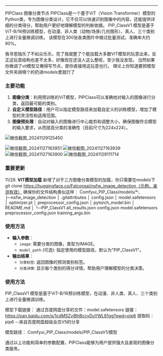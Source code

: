 ---
PIPClass 图像分类节点
PIPClass是一个基于ViT（Vision Transformer）模型的Python类，专为图像分类设计。它不仅可以快速识别图像中的内容，还能提供详细的分类得分，帮助用户更好地理解模型的判断依据。
PIP_ClassV1 模型是基于ViT-B/16预训练模型，在动漫、非人类（动物/场景/几何图形）、真人、三个类别上进行全量微调训练。
该模型在300张各类图片中做过批量测试，准确率大约90%。

我寻思独乐了不如众乐乐，完了我就整了个能加载大多数VIT模型的玩意出来，反正这玩意结构也差不太多，好像现在还没人这么整呢，至少我没发现。
当然如果你微调了vit模型又懒得写节点，那你直接用这玩意也行。
理论上你知道要把模型文件夹胡楞个的扔进models里就行了

### 主要功能
1. **图像分类**：利用预训练的ViT模型，PIPClass可以准确地对输入的图像进行分类，返回最可能的类别。
2. **自定义模型路径**：用户可以指定模型路径来加载自定义的训练模型，增加了模型的灵活性和适用范围。
3. **图像预处理**：自动对输入的图像进行中心裁剪和调整大小，确保图像符合模型的输入要求，从而提高分类的准确性（目前尺寸为224x224）。

![微信截图_20241129125450](https://github.com/user-attachments/assets/dcc69b73-49f0-41f1-9da8-4f820c8e40f7)

![微信截图_20241127163951](https://github.com/user-attachments/assets/448b6580-2ce2-406d-a9c8-4c5395e64ebf)
![微信截图_20241127163939](https://github.com/user-attachments/assets/fe666fa8-fa74-48d5-98fc-fb5c6dc3fbed)
![微信截图_20241127163900](https://github.com/user-attachments/assets/9fdc51fd-914d-4c41-a03e-801cf60daaba)
![微信截图_20241129111714](https://github.com/user-attachments/assets/d21e7365-bda2-42aa-8ddc-6fd9f10c8a8c)

### 重要更新
11/29. **VIT模型加载**
新增了对于三方图像分类模型的加载，你只需要在models下 git clone https://huggingface.co/Falconsai/nsfw_image_detection（示例，亲测有效）
确保你的文件结构类似这样：
Comfyui_PIP_Class/models/*:.
├─nsfw_image_detection
│      .gitattributes
│      config.json
│      model.safetensors
│      optimizer.pt
│      preprocessor_config.json
│      pytorch_model.bin
│      README.md
│
└─PIP_ClassV1
        all_results.json
        config.json
        model.safetensors
        preprocessor_config.json
        training_args.bin


### 使用方法
- **输入参数**：
  - `image`: 需要分类的图像，类型为IMAGE。
  - `model_path` (可选): 指定使用的模型路径，默认为"PIP_ClassV1"。
- **输出结果**：
  - `分类标签`: 返回图像的预测类别标签。
  - `分类详情`: 显示每个类别的得分详情，帮助用户理解模型的分类决策。

### 使用方法

PIP_ClassV1 模型是基于ViT-B/16预训练模型，在动漫、非人类、真人、三个类别上进行全量微调训练。

模型下载链接：
通过百度网盘分享的文件：model.safetensors
链接：https://pan.baidu.com/s/1cdMSZvlBhBccyDuYWL81gg?pwd=pip6 
提取码：pip6 
--来自百度网盘超级会员V5的分享

模型路径：
Comfyui_PIP_Class/models/PIP_ClassV1/模型

通过以上功能和简单的参数配置，PIPClass能够为用户提供强大且直观的图像分类服务。
